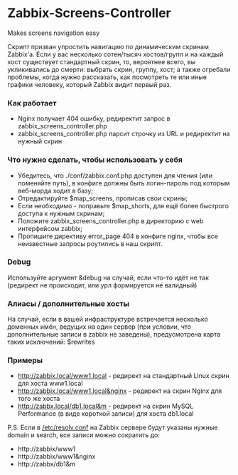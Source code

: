 # Zabbix-Screens-Controller
Makes screens navigation easy

Скрипт призван упростить навигацию по динамическим скринам Zabbix'а.
Если у вас несколько сотен/тысяч хостов/групп и на каждый хост существует стандартный скрин, то, вероятнее всего, вы укликивались до смерти: выбрать скрин, группу, хост; а также огребали проблемы, когда нужно рассказать, как посмотреть те или иные графики человеку, который Zabbix видит первый раз.

### Как работает
 * Nginx получает 404 ошибку, редиректит запрос в zabbix_screens_controller.php
 * zabbix_screens_controller.php парсит строчку из URL и редиректит на нужный скрин

### Что нужно сделать, чтобы использовать у себя
 * Убедитесь, что ./conf/zabbix.conf.php доступен для чтения (или поменяйте путь), в конфиге должны быть логин-пароль под которым веб-морда ходит в базу;
 * Отредактируйте $map_screens, прописав свои скрины;
 * Если необходимо - поправьте $map_shorts, для ещё более быстрого доступа к нужным скринам;
 * Положите zabbix_screens_controller.php в директорию с web интерфейсом zabbix;
 * Пропишите директиву error_page 404 в конфиге nginx, чтобы все неизвестные запросы роутились в наш скрипт.

### Debug
Используйте аргумент &debug на случай, если что-то идёт не так (редирект не происходит, или урл формируется не валидный)

### Алиасы / дополнительные хосты
На случай, если в вашей инфраструктуре встречается несколько доменных имён, ведущих на один сервер (при условии, что дополнительные записи в zabbix не заведены), предусмотрена карта таких исключений: $rewrites

### Примеры
 * http://zabbix.local/www1.local - редирект на стандартный Linux скрин для хоста www1.local
 * http://zabbix.local/www1.local&nginx - редирект на скрин Nginx для того же хоста
 * http://zabbx.local/db1.local&m - редирект на скрин MySQL Performance (в виде короткой записи) для хоста db1.local

P.S. Если в [/etc/resolv.conf](http://linux.die.net/man/5/resolv.conf) на Zabbix сервере будут указаны нужные domain и search, все записи можно сократить до:
 * http://zabbix/www1
 * http://zabbix/www1&nginx
 * http://zabbx/db1&m
